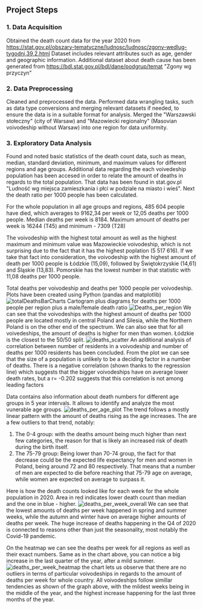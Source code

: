 ﻿## Project Steps

### 1. Data Acquisition
 Obtained the death count data for the year 2020 from https://stat.gov.pl/obszary-tematyczne/ludnosc/ludnosc/zgony-wedlug-tygodni,39,2.html
 Dataset includes relevant attributes such as age, gender and geographic information.
 Additional dataset about death cause has been generated from https://bdl.stat.gov.pl/bdl/dane/podgrup/temat "Zgony wg przyczyn"


### 2. Data Preprocessing
 Cleaned and preprocessed the data. Performed data wrangling tasks, such as data type conversions and merging relevant datasets if needed, to ensure the data is in a suitable format for analysis.
 Merged the "Warszawski stołeczny" (city of Warsaw) and "Mazowiecki regionalny" (Masovian voivodeship without Warsaw) into one region for data uniformity.
 
### 3. Exploratory Data Analysis
 Found and noted basic statistics of the death count data, such as mean, median, standard deviation, minimum, and maximum values for different regions and age groups.
 Additional data regarding the each voivedeship population has been accesed in order to relate the amount of deaths in regards to the total population.
 That data has been found in stat.gov.pl "Ludność wg miejsca zamieszkania i płci w podziale na miasto i wieś". Next the death ratio per 1000 people has been calculated.

 For the whole population in all age groups and regions, 485 604 people have died, which averages to 9162,34 per week or 12,05 deaths per 1000 people.
 Median deaths per week is 8184. Maximum amount of deaths per week is 16244 (T45) and minimum - 7309 (T28)

 The voivodeship with the highest total amount as well as the highest maximum and minimum value was Mazowieckie voivodeship, which is not surprising due to the fact
 that it has the highest poplation (5 517 616). If we take that fact into consideration, the voivodeship with the highest amount of death per 1000 people is Łódzkie (15,09), 
 followed by Świętokrzyskie (14,61) and Śląskie (13,83). Pomorskie has the lowest number in that statistic with 11,08 deaths per 1000 people.


Total deaths per voivodeship and deaths per 1000 people per voivodeship. Plots have been created using Python (pandas and matplotlib)
![totalDeathsBarCharts](https://github.com/Gadomskyy/poland-2020-deaths-analysis/assets/118121980/b8277cb9-e83b-4997-9109-fd17f02c43e6)
Cartogram plus diagrams for deaths per 1000 people per region plus a male/female death ratio
![Deaths_per_region](https://github.com/Gadomskyy/poland-2020-deaths-analysis/assets/118121980/a3296e65-51d8-4e4e-a44d-5d600d99e4a1)
We can see that the voivodeships with the highest amount of deaths per 1000 people are located mostly in central Poland and Silesia, while the Northern Poland is on the other end of the spectrum.
We can also see that for all voivedeships, the amount of deaths is higher for men than women. Łódzkie is the closest to the 50/50 split.
![deaths_scatter](https://github.com/Gadomskyy/poland-2020-deaths-analysis/assets/118121980/f81f8545-31ea-4e33-8da9-c513f02e7438)
An additional analysis of correlation between number of residents in a voivodeship and number of deaths per 1000 residents has been concluded.
From the plot we can see that the size of a population is unlikely to be a deciding factor in a number of deaths. There is a negative correlation (shown thanks to the regression line) which suggests that the bigger voivodeships have on average lower death rates, but a r= -0.202 suggests that this correlation is not among leading factors


Data contains also information about death numbers for different age groups in 5 year intervals. It allows to identify and analyze the most vunerable age groups.
![deaths_per_age_plot](https://github.com/Gadomskyy/poland-2020-deaths-analysis/assets/118121980/a98cb7a8-6d55-4031-85da-625fc381738f)
The trend follows a mostly linear pattern with the amount of deaths rising as the age increases. The are a few outliers to that trend, notably:
1. The 0-4 group: with the deaths amount being much higher than next few categories, the reason for that is likely an increased risk of death during the birth itself.
2. The 75-79 group: Being lower than 70-74 group, the fact for that decrease could be the expected life expectancy for men and women in Poland, being around 72 and 80 respectively. That means that a number of men are expected to die before reaching that 75-79 age on average, while women are expected on average to surpass it. 

Here is how the death counts looked like for each week for the whole population in 2020. Area in red indicates lower death count than median and the one in blue - higher.
![deaths_per_week_overall](https://github.com/Gadomskyy/poland-2020-deaths-analysis/assets/118121980/557392be-36ff-4c46-b9b2-6c04df09be23)
We can see that the lowest amounts of deaths per week happened in spring and summer weeks, while the autumn and winter have on average higher amounts of deaths per week. The huge increase of deaths happening in the Q4 of 2020 is connected to reasons other than just the seasonality, most notably the Covid-19 pandemic.


On the heatmap we can see the deaths per week for all regions as well as their exact numbers. Same as in the chart above, you can notice a big increase in the last quarter of the year, after a mild summer.
![deaths_per_week_heatmap](https://github.com/Gadomskyy/poland-2020-deaths-analysis/assets/118121980/8c0cdc3d-c823-4a69-afe0-996c1c5034be)
the chart lets us observe that there are no outliers in terms of particular voivodeships in regards to the amount of deaths per week for whole country. All voivodeships follow simillar tendencies as shown of the graph above, with the mildest weeks being in the middle of the year, and the highest increase happening for the last three months of the year.




